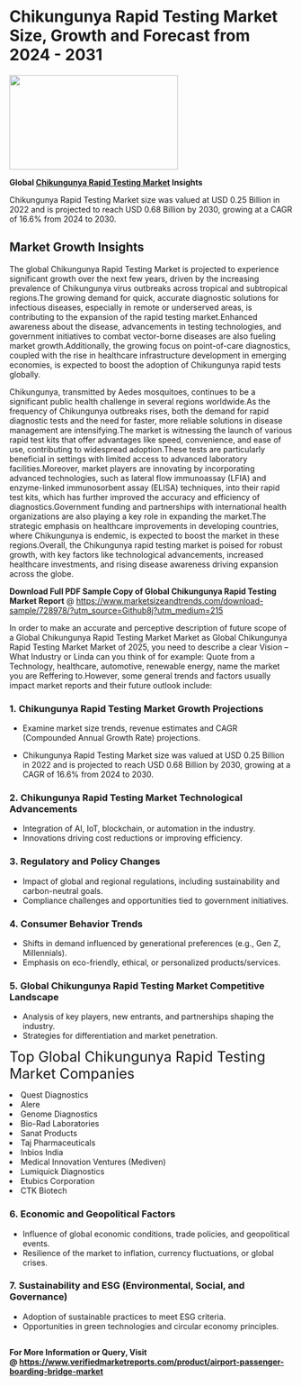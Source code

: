 <H1>Chikungunya Rapid Testing Market Size, Growth and Forecast from 2024 - 2031</H1><img class="aligncenter size-medium wp-image-584254" src="https://thirdeyenews.in/wp-content/uploads/2024/09/Global-Market-Research-300x168.jpeg" alt="" width="300" height="168" /><p><strong>Global&nbsp;<a href="https://www.marketsizeandtrends.com/download-sample/728978/?utm_source=Github8j?utm_medium=215">Chikungunya Rapid Testing Market</a> Insights</strong></p><p>Chikungunya Rapid Testing Market size was valued at USD 0.25 Billion in 2022 and is projected to reach USD 0.68 Billion by 2030, growing at a CAGR of 16.6% from 2024 to 2030.</p><p><h2>Market Growth Insights</h2> <p>The global Chikungunya Rapid Testing Market is projected to experience significant growth over the next few years, driven by the increasing prevalence of Chikungunya virus outbreaks across tropical and subtropical regions.The growing demand for quick, accurate diagnostic solutions for infectious diseases, especially in remote or underserved areas, is contributing to the expansion of the rapid testing market.Enhanced awareness about the disease, advancements in testing technologies, and government initiatives to combat vector-borne diseases are also fueling market growth.Additionally, the growing focus on point-of-care diagnostics, coupled with the rise in healthcare infrastructure development in emerging economies, is expected to boost the adoption of Chikungunya rapid tests globally.</p> <p>Chikungunya, transmitted by Aedes mosquitoes, continues to be a significant public health challenge in several regions worldwide.As the frequency of Chikungunya outbreaks rises, both the demand for rapid diagnostic tests and the need for faster, more reliable solutions in disease management are intensifying.The market is witnessing the launch of various rapid test kits that offer advantages like speed, convenience, and ease of use, contributing to widespread adoption.These tests are particularly beneficial in settings with limited access to advanced laboratory facilities.Moreover, market players are innovating by incorporating advanced technologies, such as lateral flow immunoassay (LFIA) and enzyme-linked immunosorbent assay (ELISA) techniques, into their rapid test kits, which has further improved the accuracy and efficiency of diagnostics.Government funding and partnerships with international health organizations are also playing a key role in expanding the market.The strategic emphasis on healthcare improvements in developing countries, where Chikungunya is endemic, is expected to boost the market in these regions.Overall, the Chikungunya rapid testing market is poised for robust growth, with key factors like technological advancements, increased healthcare investments, and rising disease awareness driving expansion across the globe.</p> <p><span class=""><strong>Download Full PDF Sample Copy of Global Chikungunya Rapid Testing Market Report</strong> @ <a href="https://www.marketsizeandtrends.com/download-sample/728978/?utm_source=Github8j?utm_medium=215" target="_blank">https://www.marketsizeandtrends.com/download-sample/728978/?utm_source=Github8j?utm_medium=215</a></span></p><p>In order to make an accurate and perceptive description of future scope of a Global&nbsp;Chikungunya Rapid Testing Market Market as Global&nbsp;Chikungunya Rapid Testing Market Market of 2025, you need to describe a clear Vision &ndash; What Industry or Linda can you think of for example: Quote from a Technology, healthcare, automotive, renewable energy, name the market you are Reffering to.However, some general trends and factors usually impact market reports and their future outlook include:</p><h3>1.&nbsp;<strong>Chikungunya Rapid Testing Market Growth Projections</strong></h3><ul><li>Examine market size trends, revenue estimates and CAGR (Compounded Annual Growth Rate) projections.</li><li><p>Chikungunya Rapid Testing Market size was valued at USD 0.25 Billion in 2022 and is projected to reach USD 0.68 Billion by 2030, growing at a CAGR of 16.6% from 2024 to 2030.</p></li></ul><h3>2.&nbsp;<strong>Chikungunya Rapid Testing Market Technological Advancements</strong></h3><ul><li>Integration of AI, IoT, blockchain, or automation in the industry.</li><li>Innovations driving cost reductions or improving efficiency.</li></ul><h3>3.&nbsp;<strong>Regulatory and Policy Changes</strong></h3><ul><li>Impact of global and regional regulations, including sustainability and carbon-neutral goals.</li><li>Compliance challenges and opportunities tied to government initiatives.</li></ul><h3>4.&nbsp;<strong>Consumer Behavior Trends</strong></h3><ul><li>Shifts in demand influenced by generational preferences (e.g., Gen Z, Millennials).</li><li>Emphasis on eco-friendly, ethical, or personalized products/services.</li></ul><h3>5.&nbsp;<strong>Global Chikungunya Rapid Testing Market Competitive Landscape</strong></h3><ul><li>Analysis of key players, new entrants, and partnerships shaping the industry.</li><li>Strategies for differentiation and market penetration.</li></ul><p data-pm-slice="1 1 []"><span style="color: inherit; font-family: inherit; font-size: 25px;">Top Global Chikungunya Rapid Testing Market Companies</span></p><div class="" data-test-id=""><p><li>Quest Diagnostics</li><li> Alere</li><li> Genome Diagnostics</li><li> Bio-Rad Laboratories</li><li> Sanat Products</li><li> Taj Pharmaceuticals</li><li> Inbios India</li><li> Medical Innovation Ventures (Mediven)</li><li> Lumiquick Diagnostics</li><li> Etubics Corporation</li><li> CTK Biotech</li></p></div><h3>6.&nbsp;<strong>Economic and Geopolitical Factors</strong></h3><ul><li>Influence of global economic conditions, trade policies, and geopolitical events.</li><li>Resilience of the market to inflation, currency fluctuations, or global crises.</li></ul><h3>7.&nbsp;<strong>Sustainability and ESG (Environmental, Social, and Governance)</strong></h3><ul><li>Adoption of sustainable practices to meet ESG criteria.</li><li>Opportunities in green technologies and circular economy principles.</li></ul><h2><strong style="font-size: 14px;">For More Information or Query, Visit @&nbsp;</strong><a style="background-color: #ffffff; font-size: 14px;" href="https://www.marketsizeandtrends.com/report/chikungunya-rapid-testing-market/" target="_blank">https://www.verifiedmarketreports.com/product/airport-passenger-boarding-bridge-market</a></h2>